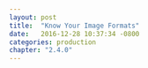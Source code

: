 ```yaml
---
layout: post
title:  "Know Your Image Formats"
date:   2016-12-28 10:37:34 -0800
categories: production
chapter: "2.4.0"
---
```


